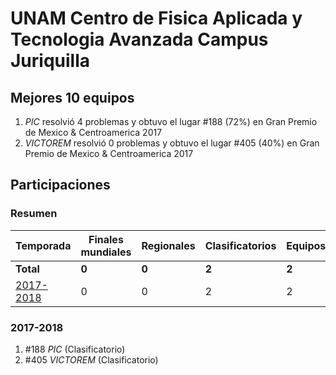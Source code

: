 # UNAM Centro de Fisica Aplicada y Tecnologia Avanzada Campus Juriquilla

## Mejores 10 equipos

1. _PIC_ resolvió 4 problemas y obtuvo el lugar #188 (72%) en Gran Premio de Mexico & Centroamerica 2017
1. _VICTOREM_ resolvió 0 problemas y obtuvo el lugar #405 (40%) en Gran Premio de Mexico & Centroamerica 2017

## Participaciones

### Resumen

| Temporada | Finales mundiales | Regionales | Clasificatorios | Equipos |
| --- | --- | --- | --- | --- |
| **Total** | **0** | **0** | **2** | **2** |
| [2017-2018](#2017-2018) | 0 | 0 | 2 | 2 |

### 2017-2018

1. #188 _PIC_ (Clasificatorio)
1. #405 _VICTOREM_ (Clasificatorio)



